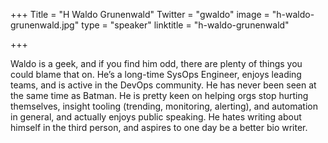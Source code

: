 +++
Title = "H Waldo Grunenwald"
Twitter = "gwaldo"
image = "h-waldo-grunenwald.jpg"
type = "speaker"
linktitle = "h-waldo-grunenwald"

+++

Waldo is a geek, and if you find him odd, there are plenty of things you could blame that on. He’s a long-time SysOps Engineer, enjoys leading teams, and is active in the DevOps community. He has never been seen at the same time as Batman. He is pretty keen on helping orgs stop hurting themselves, insight tooling (trending, monitoring, alerting), and automation in general, and actually enjoys public speaking. He hates writing about himself in the third person, and aspires to one day be a better bio writer.
